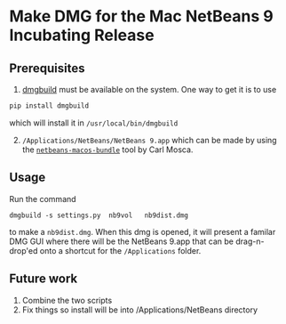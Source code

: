 # Make DMG for the Mac NetBeans 9 Incubating Release

## Prerequisites

1. [dmgbuild][] must be available on the system.  One way to get it is to use

```bash
pip install dmgbuild
```

which will install it in `/usr/local/bin/dmgbuild`

2. `/Applications/NetBeans/NetBeans 9.app` which can be made by using the [`netbeans-macos-bundle`][netbeans-macos-bundle] tool by Carl Mosca.

## Usage

Run the command

`dmgbuild -s settings.py  nb9vol   nb9dist.dmg`

to make a `nb9dist.dmg`.  When this dmg is opened, it will present a familar DMG GUI where there will be the NetBeans 9.app that can be drag-n-drop'ed onto a shortcut for the `/Applications` folder.

## Future work

1. Combine the two scripts
2. Fix things so install will be into /Applications/NetBeans directory


[dmgbuild]: http://dmgbuild.readthedocs.io/en/latest/index.html
[netbeans-macos-bundle]: https://github.com/carljmosca/netbeans-macos-bundle
